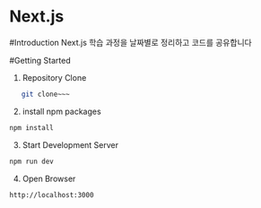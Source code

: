# Next.js

#Introduction
Next.js 학습 과정을 날짜별로 정리하고 코드를 공유합니다

#Getting Started
1. Repository Clone
```bash
   git clone~~~
```
2. install npm packages
```bash
npm install
```

3. Start Development Server
```bash
npm run dev
```

4. Open Browser
```
http://localhost:3000
```
